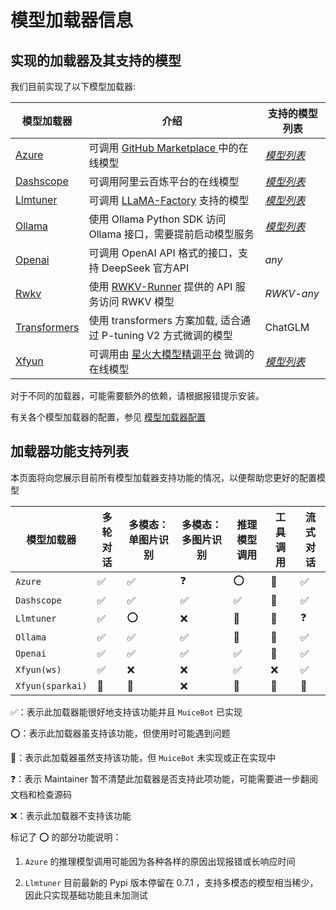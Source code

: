 # 模型加载器信息

## 实现的加载器及其支持的模型

我们目前实现了以下模型加载器:

| 模型加载器                                                   | 介绍                                                         | 支持的模型列表                                               |
| ------------------------------------------------------------ | ------------------------------------------------------------ | ------------------------------------------------------------ |
| [Azure](https://github.com/Moemu/MuiceBot/tree/main/Muice/llm/Azure.py) | 可调用 [GitHub Marketplace ](https://github.com/marketplace/models)中的在线模型 | [*模型列表*](https://github.com/marketplace?type=models)     |
| [Dashscope](https://github.com/Moemu/MuiceBot/tree/main/Muice/llm/Dashscope.py) | 可调用阿里云百炼平台的在线模型                               | [*模型列表*](https://help.aliyun.com/zh/model-studio/getting-started/models) |
| [Llmtuner](https://github.com/Moemu/MuiceBot/tree/main/Muice/llm/Llmtuner.py) | 可调用 [LLaMA-Factory](https://github.com/hiyouga/LLaMA-Factory/tree/main) 支持的模型 | [*模型列表*](https://github.com/hiyouga/LLaMA-Factory/blob/main/README_zh.md#模型) |
| [Ollama](https://github.com/Moemu/MuiceBot/tree/main/Muice/llm/Ollama.py) | 使用 Ollama Python SDK 访问 Ollama 接口，需要提前启动模型服务 | [*模型列表*](https://ollama.com/search)                      |
| [Openai](https://github.com/Moemu/MuiceBot/tree/main/Muice/llm/Openai.py) | 可调用 OpenAI API 格式的接口，支持 DeepSeek 官方API          | *any*                                                        |
| [Rwkv](https://github.com/Moemu/MuiceBot/tree/main/Muice/llm/Rwkv.py) | 使用 [RWKV-Runner](https://github.com/josStorer/RWKV-Runner) 提供的 API 服务访问 RWKV 模型 | *RWKV-any*                                                   |
| [Transformers](https://github.com/Moemu/MuiceBot/tree/main/Muice/llm/Transformers.py) | 使用 transformers 方案加载, 适合通过 P-tuning V2 方式微调的模型 | ChatGLM                                                      |
| [Xfyun](https://github.com/Moemu/MuiceBot/tree/main/Muice/llm/Xfyun.py) | 可调用由 [星火大模型精调平台](https://training.xfyun.cn/) 微调的在线模型 | [*模型列表*](https://training.xfyun.cn/modelSquare)          |

对于不同的加载器，可能需要额外的依赖，请根据报错提示安装。

有关各个模型加载器的配置，参见 [模型加载器配置](/model/configuration.md)

## 加载器功能支持列表

本页面将向您展示目前所有模型加载器支持功能的情况，以便帮助您更好的配置模型

| 模型加载器       | 多轮对话 | 多模态：单图片识别 | 多模态：多图片识别 | 推理模型调用 | 工具调用 | 流式对话 |
| ---------------- | -------- | ------------------ | ------------------ | ------------ | -------- | -------- |
| `Azure`          | ✅        | ✅                  | ❓                  | ⭕            | 🚧        | ✅        |
| `Dashscope`      | ✅        | ✅                  | ✅                  | ✅            | 🚧        | ✅        |
| `Llmtuner`       | ✅        | ⭕                  | ❌                  | 🚧            | 🚧        | ❓        |
| `Ollama`         | ✅        | ✅                  | ✅                  | 🚧            | 🚧        | ✅        |
| `Openai`         | ✅        | ✅                  | ✅                  | ✅            | 🚧        | ✅        |
| `Xfyun(ws)`      | ✅        | ❌                  | ❌                  | ✅            | ❌        | ✅        |
| `Xfyun(sparkai)` | 🚧        | 🚧                  | ❌                  | 🚧            | 🚧        | 🚧        |

✅：表示此加载器能很好地支持该功能并且 `MuiceBot` 已实现

⭕：表示此加载器虽支持该功能，但使用时可能遇到问题

🚧：表示此加载器虽然支持该功能，但 `MuiceBot` 未实现或正在实现中

❓：表示 Maintainer 暂不清楚此加载器是否支持此项功能，可能需要进一步翻阅文档和检查源码

❌：表示此加载器不支持该功能

标记了 ⭕ 的部分功能说明：

1. `Azure` 的推理模型调用可能因为各种各样的原因出现报错或长响应时间

2. `Llmtuner` 目前最新的 Pypi 版本停留在 0.7.1 ，支持多模态的模型相当稀少，因此只实现基础功能且未加测试